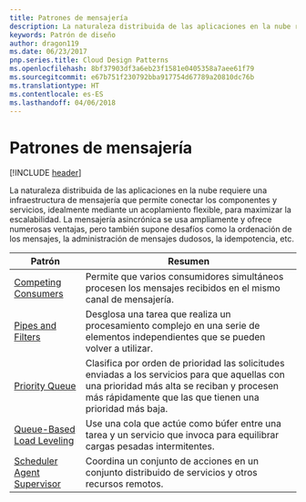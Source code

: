 ```yaml
---
title: Patrones de mensajería
description: La naturaleza distribuida de las aplicaciones en la nube requiere una infraestructura de mensajería que permite conectar los componentes y servicios, idealmente mediante un acoplamiento flexible, para maximizar la escalabilidad. La mensajería asincrónica se usa ampliamente y ofrece numerosas ventajas, pero también supone desafíos como la ordenación de los mensajes, la administración de mensajes dudosos, la idempotencia, etc.
keywords: Patrón de diseño
author: dragon119
ms.date: 06/23/2017
pnp.series.title: Cloud Design Patterns
ms.openlocfilehash: 8bf37903df3a6eb23f1581e0405358a7aee61f79
ms.sourcegitcommit: e67b751f230792bba917754d67789a20810dc76b
ms.translationtype: HT
ms.contentlocale: es-ES
ms.lasthandoff: 04/06/2018
---
```

# <a name="messaging-patterns"></a>Patrones de mensajería

[!INCLUDE [header](../../_includes/header.md)]

La naturaleza distribuida de las aplicaciones en la nube requiere una infraestructura de mensajería que permite conectar los componentes y servicios, idealmente mediante un acoplamiento flexible, para maximizar la escalabilidad. La mensajería asincrónica se usa ampliamente y ofrece numerosas ventajas, pero también supone desafíos como la ordenación de los mensajes, la administración de mensajes dudosos, la idempotencia, etc.


|                            Patrón                             |                                                                        Resumen                                                                         |
|----------------------------------------------------------------|--------------------------------------------------------------------------------------------------------------------------------------------------------|
|        [Competing Consumers](../competing-consumers.md)        |                            Permite que varios consumidores simultáneos procesen los mensajes recibidos en el mismo canal de mensajería.                            |
|          [Pipes and Filters](../pipes-and-filters.md)          |                       Desglosa una tarea que realiza un procesamiento complejo en una serie de elementos independientes que se pueden volver a utilizar.                        |
|             [Priority Queue](../priority-queue.md)             | Clasifica por orden de prioridad las solicitudes enviadas a los servicios para que aquellas con una prioridad más alta se reciban y procesen más rápidamente que las que tienen una prioridad más baja. |
|  [Queue-Based Load Leveling](../queue-based-load-leveling.md)  |              Use una cola que actúe como búfer entre una tarea y un servicio que invoca para equilibrar cargas pesadas intermitentes.               |
| [Scheduler Agent Supervisor](../scheduler-agent-supervisor.md) |                              Coordina un conjunto de acciones en un conjunto distribuido de servicios y otros recursos remotos.                              |

